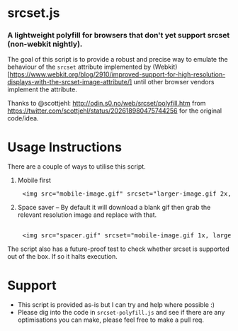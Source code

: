 # srcset.js

### A lightweight polyfill for browsers that don't yet support srcset (non-webkit nightly).

The goal of this script is to provide a robust and precise way to emulate the behaviour of the `srcset` attribute implemented by (Webkit)[https://www.webkit.org/blog/2910/improved-support-for-high-resolution-displays-with-the-srcset-image-attribute/] until other browser vendors implement the attribute.

Thanks to @scottjehl: http://odin.s0.no/web/srcset/polyfill.htm from https://twitter.com/scottjehl/status/202618980475744256 for the original code/idea.

Usage Instructions
======

There are a couple of ways to utilise this script.

1. Mobile first
<pre>
	&lt;img src="mobile-image.gif" srcset="larger-image.gif 2x, even-larger-image.gif 3x"&gt;
</pre>

2. Space saver – By default it will download a blank gif then grab the relevant resolution image and replace with that.
<pre>
	
	&lt;img src="spacer.gif" srcset="mobile-image.gif 1x, larger-image.gif 2x, even-larger-image.gif 3x"&gt;
</pre>

The script also has a future-proof test to check whether srcset is supported out of the box. If so it halts execution.

Support
======
- This script is provided as-is but I can try and help where possible :)
- Please dig into the code in `srcset-polyfill.js` and see if there are any optimisations you can make, please feel free to make a pull req.
